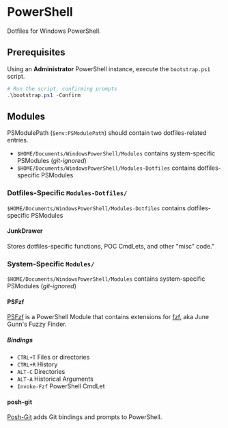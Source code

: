 # PowerShell

Dotfiles for Windows PowerShell.

## Prerequisites

Using an **Administrator** PowerShell instance, execute the `bootstrap.ps1` script.

```ps1
# Run the script, confirming prompts
.\bootstrap.ps1 -Confirm
```

## Modules

PSModulePath (`$env:PSModulePath`) should contain two dotfiles-related entries.
  * `$HOME/Documents/WindowsPowerShell/Modules` contains system-specific PSModules (_git-ignored_)
  * `$HOME/Documents/WindowsPowerShell/Modules-Dotfiles` contains dotfiles-specific PSModules


### Dotfiles-Specific `Modules-Dotfiles/`

`$HOME/Documents/WindowsPowerShell/Modules-Dotfiles` contains dotfiles-specific PSModules

#### JunkDrawer

Stores dotfiles-specific functions, POC CmdLets, and other "misc" code."



### System-Specific `Modules/`

`$HOME/Documents/WindowsPowerShell/Modules` contains system-specific PSModules (_git-ignored_)

#### PSFzf

[PSFzf](https://github.com/kelleyma49/PSFzf) is a PowerShell Module that contains extensions for [fzf](https://github.com/junegunn/fzf), aka June Gunn's Fuzzy Finder.

##### Bindings

  * `CTRL+T` Files or directories
  * `CTRL+R` History
  * `ALT-C` Directories
  * `ALT-A` Historical Arguments
  * `Invoke-Fzf` PowerShell CmdLet

#### posh-git

[Posh-Git](https://github.com/dahlbyk/posh-git) adds Git bindings and prompts to PowerShell.

